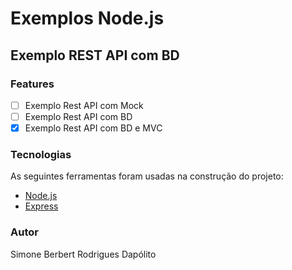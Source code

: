 # Exemplos Node.js

## Exemplo REST API com BD

### Features
- [ ] Exemplo Rest API com Mock
- [ ] Exemplo Rest API com BD 
- [x] Exemplo Rest API com BD e MVC

### Tecnologias
As seguintes ferramentas foram usadas na construção do projeto:
- [Node.js](https://nodejs.org/en/)
- [Express](https://expressjs.com/)

### Autor
Simone Berbert Rodrigues Dapólito

